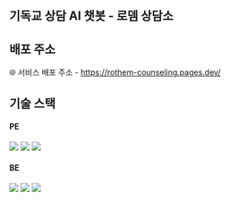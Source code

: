 ## 기독교 상담 AI 챗봇 - 로뎀 상담소



## 배포 주소

🌐 서비스 배포 주소 - https://rothem-counseling.pages.dev/

## 기술 스택

#### PE
<p>
  <img src="https://img.shields.io/badge/HTML5-E34F26?style=for-the-badge&logo=html5&logoColor=white">
  <img src="https://img.shields.io/badge/CSS-1572B6?&style=for-the-badge&logo=css3&logoColor=white">
  <img src="https://img.shields.io/badge/javascript-F7DF1E?style=for-the-badge&logo=javascript&logoColor=black">
</p>

#### BE
<p>
  <img src="https://img.shields.io/badge/node.js-6DA55F?style=for-the-badge&logo=node.js&logoColor=white">
  <img src="https://img.shields.io/badge/express.js-%23404d59.svg?style=for-the-badge&logo=express&logoColor=%2361DAFB">
  <img src="https://img.shields.io/badge/chatGPT-74aa9c?style=for-the-badge&logo=openai&logoColor=white">
</p>

